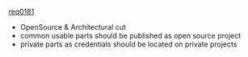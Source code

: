 [req0181](https://github.com/DomainDrivenArchitecture/ddaRequirement/blob/master/en/requirements/req0181.md) 
 * OpenSource & Architectural cut
  * common usable parts should be published as open source project
  * private parts as credentials should be located on private projects
